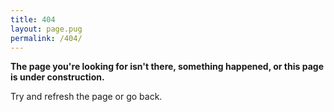```yaml
---
title: 404
layout: page.pug
permalink: /404/
---
```


**The page you're looking for isn't there, something happened, or this page is under construction.**

Try and refresh the page or go back.
